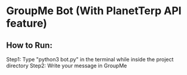 # GroupMe Bot (With PlanetTerp API feature)

## How to Run:
Step1: Type "python3 bot.py" in the terminal while inside the project directory
Step2: Write your message in GroupMe